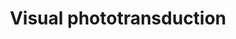 ---
annotations:
- type: Pathway Ontology
  value: photosignal transduction pathway
authors:
- ReactomeTeam
- Anwesha
- Fehrhart
description: Visual phototransduction is the process by which photon absorption by
  visual pigment molecules in photoreceptor cells is converted to an electrical cellular
  response. The events in this process are photochemical, biochemical and electrophysiological
  and are highly conserved across many species. This process occurs in two types of
  photoreceptors in the retina, rods and cones. Each type consists of two parts, the
  outer segment which detects a photon signal and the inner segment which contains
  the necessary machinery for cell metabolism. Each type of cell functions differently.
  Rods are very light sensitive but their flash response is slow so they work best
  in twilight conditions but are not good at detecting objects moving quickly. Cones
  are less light-sensitive and have a fast flash response so they work best in daylight
  conditions and are better at detecting fast moving objects than rods.<br><br>The
  visual pigment consists of a chromophore (11-cis-retinal, 11cRAL, A1) covalently
  attached to a GPCR opsin family member. The linkage is via a Schiff base forming
  retinylidene protein. Upon photon absorption, 11cRAL isomerises to all-trans retinal
  (atRAL), changing the conformation of opsin to an activated form which can activate
  the regulatory G protein transducin (Gt). The alpha subunit of Gt activates phosphodiesterase
  which hydrolyses cGMP to 5'-GMP. As high level of cGMP keep cGMP-gated sodium channels
  open, the lowering of cGMP levels closes these channels which causes hyperpolarization
  of the cell and subsequently, closure of voltage-gated calcium channels. As calcium
  levels drop, the level of the neurotransmitter glutamate also drops causing depolarization
  of the cell. This effectively relays the light signal to postsynaptic neurons as
  electrical signal (Burns & Pugh 2010, Korenbrot 2012, Pugh & Lamb 1993).<br><br>11cRAL
  cannot be synthesised in vertebrates. Vitamin A from many dietary sources is the
  precursor for 11cRAL. It is taken from food in the form of esters such as retinyl
  acetate or palmitate or one of four caretenoids (alpha-carotene, beta-carotene,
  gamma-carotene and beta-cryptoxanthin). Retinoids are transported from the gut to
  be stored in liver, until required by target organs such as the eye (Harrison &
  Hussain 2001, Harrison 2005). In the eye, in the form 11cRAL, it is used in the
  retinoid (visual) cycle to initiate phototransduction and for visual pigment regeneration
  to ready the photoreceptor for the next phototransduction event (von Lintig 2012,
  Blomhoff & Blomhoff 2006, von Lintig et al. 2010, D'Ambrosio et al. 2011, Wang &
  Kefalov 2011, Kefalov 2012, Wolf 2004).  View original pathway at [http://www.reactome.org/PathwayBrowser/#DIAGRAM=2187338
  Reactome].
last-edited: 2021-01-25
organisms:
- Homo sapiens
redirect_from:
- /index.php/Pathway:WP2776
- /instance/WP2776
schema-jsonld:
- '@context': https://schema.org/
  '@id': https://wikipathways.github.io/pathways/WP2776.html
  '@type': Dataset
  creator:
    '@type': Organization
    name: WikiPathways
  description: Visual phototransduction is the process by which photon absorption
    by visual pigment molecules in photoreceptor cells is converted to an electrical
    cellular response. The events in this process are photochemical, biochemical and
    electrophysiological and are highly conserved across many species. This process
    occurs in two types of photoreceptors in the retina, rods and cones. Each type
    consists of two parts, the outer segment which detects a photon signal and the
    inner segment which contains the necessary machinery for cell metabolism. Each
    type of cell functions differently. Rods are very light sensitive but their flash
    response is slow so they work best in twilight conditions but are not good at
    detecting objects moving quickly. Cones are less light-sensitive and have a fast
    flash response so they work best in daylight conditions and are better at detecting
    fast moving objects than rods.<br><br>The visual pigment consists of a chromophore
    (11-cis-retinal, 11cRAL, A1) covalently attached to a GPCR opsin family member.
    The linkage is via a Schiff base forming retinylidene protein. Upon photon absorption,
    11cRAL isomerises to all-trans retinal (atRAL), changing the conformation of opsin
    to an activated form which can activate the regulatory G protein transducin (Gt).
    The alpha subunit of Gt activates phosphodiesterase which hydrolyses cGMP to 5'-GMP.
    As high level of cGMP keep cGMP-gated sodium channels open, the lowering of cGMP
    levels closes these channels which causes hyperpolarization of the cell and subsequently,
    closure of voltage-gated calcium channels. As calcium levels drop, the level of
    the neurotransmitter glutamate also drops causing depolarization of the cell.
    This effectively relays the light signal to postsynaptic neurons as electrical
    signal (Burns & Pugh 2010, Korenbrot 2012, Pugh & Lamb 1993).<br><br>11cRAL cannot
    be synthesised in vertebrates. Vitamin A from many dietary sources is the precursor
    for 11cRAL. It is taken from food in the form of esters such as retinyl acetate
    or palmitate or one of four caretenoids (alpha-carotene, beta-carotene, gamma-carotene
    and beta-cryptoxanthin). Retinoids are transported from the gut to be stored in
    liver, until required by target organs such as the eye (Harrison & Hussain 2001,
    Harrison 2005). In the eye, in the form 11cRAL, it is used in the retinoid (visual)
    cycle to initiate phototransduction and for visual pigment regeneration to ready
    the photoreceptor for the next phototransduction event (von Lintig 2012, Blomhoff
    & Blomhoff 2006, von Lintig et al. 2010, D'Ambrosio et al. 2011, Wang & Kefalov
    2011, Kefalov 2012, Wolf 2004).  View original pathway at [http://www.reactome.org/PathwayBrowser/#DIAGRAM=2187338
    Reactome].
  keywords:
  - NMT1/2
  - GNGT1
  - 'cGMP '
  - PALM
  - Ca2+
  - 'FNTA(2-379) '
  - FACYLs
  - p-S334,338,343-at-retinyl-RHO
  - 'PPEF1 '
  - DHA
  - GNAT1 (Met removed)
  - 11cRPALM
  - GCAP2:Ca2+
  - GTP
  - GUCA1A
  - GUCA:Ca2+
  - 'atR-OLEA '
  - A2PE
  - 11cRAL-OPN1MW
  - atRAL
  - NADPH
  - 'atROL '
  - 'atR-LINA '
  - and transport
  - 'STEA '
  - NAD+
  - '11cRAL-OPN1LW '
  - '11cRAL-OPN1SW '
  - 11cROL
  - FPP
  - 'GDP '
  - CoA-SH
  - 'OLEL '
  - 'Ca2+ '
  - 'GUCY2F '
  - at-retinyl-cone
  - TTR:RBP4:atROL:STRA6
  - 'STRA6 '
  - ATP
  - atROL
  - 'PDE6A(2-860) '
  - NADP+
  - 'OPN1SW '
  - 'RLBP1 '
  - opsins
  - channel
  - at-retinyl-RHO
  - unknown NAT
  - N-(C14:0)-GNAT1
  - RPE65
  - '11cRAL '
  - Photon
  - CALM1:Ca2+:CNG
  - 'lauroyl-CoA '
  - 'RDH5(24-318) '
  - REH
  - 'CALM1 '
  - CYP4V2
  - DHRS3
  - 'C14:1-CoA '
  - CNG channel
  - A2E
  - ABCA4
  - 'SDR9C7 '
  - H+
  - RHO
  - GMP
  - 'atR-PALM '
  - RCVRN:Ca2+
  - 'at-retinyl-OPN1LW '
  - TTR:RBP4:STRA6
  - SAG
  - GUCYs
  - 'MYS-CoA '
  - RBP1:atROL
  - RDH10,11
  - Gt-GTP
  - 'STEAL '
  - 'p-S334,338,343-at-retinyl-RHO '
  - 'CNGA1 '
  - Retinoid metabolism
  - Proteins
  - TTR:RBP4:atROL
  - 'GRK4-1 '
  - Me3K115-CALM1
  - GNB1:GNGT1
  - GNAT1-GDP
  - 'OPN1LW '
  - 'p-S334,338,343-RHO '
  - NAPEPLD
  - L-Met
  - 'RCVRN '
  - 'OLEA '
  - 'S-farn-GRK1 '
  - 'N-(C14:0)-GNAT1 '
  - atREs
  - FAs
  - 11c-retinyl-cone
  - cGMP
  - 'RDH11 '
  - hydroxydocosahexaenoic acid
  - O2
  - GCAP1:Ca2+
  - 'OPN1MW '
  - RLBP1:11cRAL
  - RDH8-like proteins
  - RLBP1
  - 11cRAL-OPN1LW
  - H2O
  - OPN1MW
  - 11c-retinyl-RHO
  - MYO7A
  - RDH12
  - ADP
  - OPN1SW
  - GUCA1B
  - 'PRKCA '
  - p-S478-RGS9-1:GNB5:RGS9BP
  - CALM1:4xCa2+
  - 'LINA '
  - PPEF1:Mg2+
  - RBP3
  - 'atR-STEA '
  - '11cRPALM '
  - 'TTR '
  - PPi
  - 'N-(C12:0)-GNAT1 '
  - Gt-GDP
  - PRKCA/Q
  - 'Co2+ '
  - 'PALM '
  - 'CNGB1 '
  - 'C14:2-CoA '
  - 'Mg2+ '
  - CAMKMT
  - OPN1LW
  - 'RBP4(19-201) '
  - S-farn-GRK1:RCVRN:Ca2+
  - '11cRAL-OPN1MW '
  - METAP1/2
  - PA
  - CALM1
  - 'N-(C14:2)-GNAT1 '
  - NADH
  - SLC24A1
  - 'p-S478-RGS9 isoform 3 '
  - 11cRAL
  - 11cRAL-OPN1SW
  - GNAT1-GTP
  - 'GRK7 '
  - '11cROL '
  - 'RDH16 '
  - GUCA
  - 'METAP1 '
  - 'HSD17B1 '
  - 'DHRS9 '
  - 'RGS9BP '
  - 'PRKCQ '
  - Na+
  - 'N-(C14:1)-GNAT1 '
  - 'GTP '
  - K+
  - 'GUCA1B '
  - 'RDH8 '
  - AdoMet
  - 'RDH10 '
  - MYS-CoA
  - 'at-retinyl-OPN1SW '
  - GNAT1
  - LRAT
  - p-MII:SAG
  - 'GNB5-1 '
  - FNTA:FNTB
  - 'GNB1 '
  - S-farn-GRK1
  - RLBP1:11cROL
  - 'PDE6B(1-851) '
  - 'GUCY2D '
  - p-S334,338,343-RHO
  - PALM-CoA
  - 'HSD17B6 '
  - 'NMT2 '
  - AdoHcy
  - 'GUCA1C '
  - 'RGS9 isoform 3 '
  - GRK1,4,7
  - 'S-farn-GNGT1 '
  - Pi
  - 'RBP1 '
  - 'PDE6G '
  - NRPE
  - AWAT2
  - 'LINL '
  - S-farn-GNGT1
  - 'SAG '
  - acyl-CoA
  - 11cRDH
  - RLBP1:atROL
  - 'NMT1 '
  - cGMP:CNG channel
  - PE
  - 'PALML '
  - GDP
  - 'FNTB '
  - p-RHO:SAG
  - RLBP1:11cRPALM
  - PDE6
  - Cone apo-opsins
  - RDH5(1-318)-like
  - GNAT1-GTP:PDE6
  - 'at-retinyl-OPN1MW '
  - atROL isomerase
  - STRA6
  - N-acyl-GNAT1
  - RBP1
  - 'METAP2 '
  - 'GUCA1A '
  - RGS9-1:GNB5:RGS9BP
  license: CC0
  name: Visual phototransduction
seo: CreativeWork
title: Visual phototransduction
wpid: WP2776
---